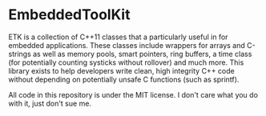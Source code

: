 <h1>EmbeddedToolKit</h1>
<p>ETK is a collection of C++11 classes that a particularly useful in for embedded applications. These classes include wrappers for arrays and C-strings as well as memory pools, smart pointers, ring buffers, a time class (for potentially counting systicks without rollover) and much more. This library exists to help developers write clean, high integrity C++ code without depending on potentially unsafe C functions (such as sprintf). 
<p>All code in this repository is under the MIT license. I don't care what you do with it, just don't sue me. 

